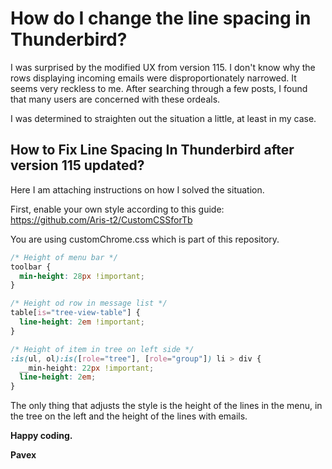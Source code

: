 # How do I change the line spacing in Thunderbird?

I was surprised by the modified UX from version 115. I don't know why the rows displaying incoming emails were disproportionately narrowed. It seems very reckless to me. After searching through a few posts, I found that many users are concerned with these ordeals.

I was determined to straighten out the situation a little, at least in my case.

## How to Fix Line Spacing In Thunderbird after version 115 updated?

Here I am attaching instructions on how I solved the situation.

First, enable your own style according to this guide: https://github.com/Aris-t2/CustomCSSforTb

You are using customChrome.css which is part of this repository.

```css
/* Height of menu bar */
toolbar {
  min-height: 28px !important;
}

/* Height od row in message list */
table[is="tree-view-table"] {
  line-height: 2em !important;
}

/* Height of item in tree on left side */
:is(ul, ol):is([role="tree"], [role="group"]) li > div {
  __min-height: 22px !important;
  line-height: 2em;
}
```

The only thing that adjusts the style is the height of the lines in the menu, in the tree on the left and the height of the lines with emails.

**Happy coding.**

**Pavex**

